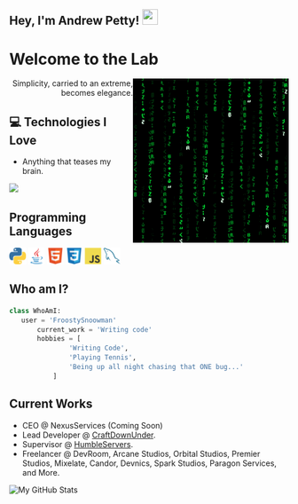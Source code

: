## Hey, I'm Andrew Petty!  <img src="https://media.giphy.com/media/hvRJCLFzcasrR4ia7z/giphy.gif" width="28px" height="28px">

<h1>Welcome to the Lab</h1> 

<img src = 'https://github.com/FroostySnoowman/FroostySnoowman/blob/main/images/matrix.gif' alt = 'Awesome Matrix Code' align='right'/>

<div style="text-align: right">Simplicity, carried to an extreme, becomes elegance.</div>

## :computer: Technologies I Love
* Anything that teases my brain.

<img src = "https://github-readme-stats.vercel.app/api/top-langs/?username=FroostySnoowman&layout=compact">

## Programming Languages
<img src = 'https://github.com/FroostySnoowman/FroostySnoowman/blob/main/images/python2.png' height='30'/> <img src='https://github.com/FroostySnoowman/FroostySnoowman/blob/main/images/java.svg' width='30'/> <img src = 'https://github.com/FroostySnoowman/FroostySnoowman/blob/main/images/html.svg' width='30'/> <img src = 'https://github.com/FroostySnoowman/FroostySnoowman/blob/main/images/css.svg' width='30'/> <img src = 'https://github.com/FroostySnoowman/FroostySnoowman/blob/main/images/js.svg' width='30'/>
 <img src = 'https://github.com/FroostySnoowman/FroostySnoowman/blob/main/images/sql.svg' width='30'/> 
 
 ## Who am I?
 ```python
 class WhoAmI:
 	user = 'FroostySnoowman'
		current_work = 'Writing code'
		hobbies = [
				'Writing Code',
				'Playing Tennis',
				'Being up all night chasing that ONE bug...'
			]
 ```
 
## Current Works
 * CEO @ NexusServices (Coming Soon)
 * Lead Developer @ [CraftDownUnder](https://craftdownunder.co).
 * Supervisor @ [HumbleServers](https://humbleservers.com).
 * Freelancer @ DevRoom, Arcane Studios, Orbital Studios, Premier Studios, Mixelate, Candor, Devnics, Spark Studios, Paragon Services, and More.

![My GitHub Stats](https://github-readme-stats.vercel.app/api?username=FroostySnoowman&show_icons=true&hide=[%22issues%22])
 
 
